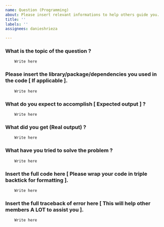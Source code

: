 ```yaml
---
name: Question (Programming)
about: Please insert relevant informations to help others guide you.
title: ''
labels: ''
assignees: danieshrieza

---
```


### What is the topic of the question ?
        Write here

### Please insert the library/package/dependencies you used in the code [ If applicable ].
        Write here

### What do you expect to accomplish [ Expected output ] ?
        Write here

### What did you get (Real output) ?
        Write here

### What have you tried to solve the problem ?
        Write here

### Insert the full code here [ Please wrap your code in triple backtick for formatting ].
        Write here

### Insert the full traceback of error here [ This will help other members A LOT to assist you ].
        Write here
